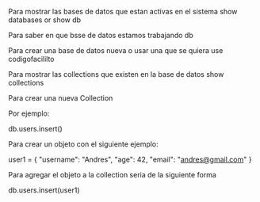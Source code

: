 Para mostrar las bases de datos que estan activas en el sistema
show databases or show db

Para saber en que bsse de datos estamos trabajando
db 

Para crear una base de datos nueva o usar una que se quiera
use codigofacililto

Para mostrar las collections que existen en la base de datos
show collections 

Para crear una nueva Collection
<nombre de la base de datos> <nombre de la colection> 

Por ejemplo: 

db.users.insert(<el objeto que se quiere persistir>)

Para crear un objeto con el siguiente ejemplo: 

user1 = {
    "username": "Andres",
    "age": 42,
    "email": "andres@gmail.com"
}

Para agregar el objeto a la collection seria de la siguiente forma 

db.users.insert(user1)
